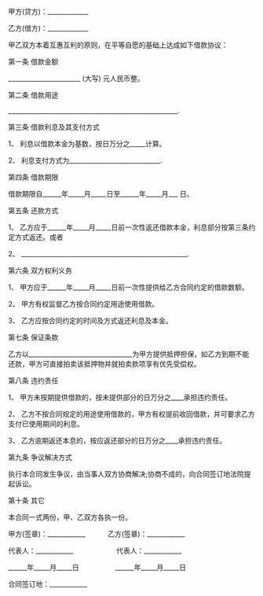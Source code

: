 
 


甲方(贷方)：_____________


乙方(借方)：_____________


甲乙双方本着互惠互利的原则，在平等自愿的基础上达成如下借款协议：


第一条 借款金额


_______________________ (大写) 元人民币整。


第二条 借款用途


______________________________________________________.


第三条 借款利息及其支付方式


1、 利息以借款本金为基数，按日万分之_____计算。


2、 利息支付方式为_____________________________.


第四条 借款期限


借款期限自______年_____月_____日至______年_____月___ 日。


第五条 还款方式


1、 乙方应于______年_____月_____日前一次性返还借款本金，利息部分按第三条约定方式返还。或者


2、 _____________________________________________________.


第六条 双方权利义务


1、 甲方应于______年_____月_____日前一次性提供给乙方合同约定的借款数额。


2、 甲方有权监督乙方按合同约定用途使用借款。


3、 乙方应按合同约定的时间及方式返还利息及本金。


第七条 保证条款


乙方以_________________________________为甲方提供抵押担保，如乙方到期不能还款，甲方可直接拍卖该抵押物并就拍卖款项享有优先受偿权。


第八条 违约责任


1、 甲方未按期提供借款的，按未提供部分的日万分之____承担违约责任。


2、 乙方不按合同规定的用途使用借款的，甲方有权提前收回借款，并可要求乙方支付已使用期间的利息。


3、 乙方逾期返还本息的，按应返还部分的日万分之____承担违约责任。


第九条 争议解决方式


执行本合同发生争议，由当事人双方协商解决;协商不成的，向合同签订地法院提起诉讼。


第十条 其它


本合同一式两份，甲、乙双方各执一份。


甲方(签章)：____________ 　　　乙方(签章)：____________


代表人：____________ 　　　　　　代表人：____________


______年_____月_____日 　　　　　______年_____月_____日


合同签订地：____________
 


 

 
 
 
 
 
  


  
 

  


  


  
 
 
 
 

